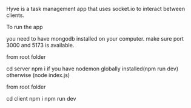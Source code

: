 Hyve is a task management app that uses socket.io to interact between clients.

To run the app

you need to have mongodb installed on your computer.
make sure port 3000 and 5173 is available.

from root folder

cd server 
npm i
if you have nodemon globally installed(npm run dev)
otherwise (node index.js)

from root folder

cd client
npm i
npm run dev
